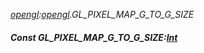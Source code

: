 _[opengl](../../modules/opengl/opengl-module.md):[opengl](../../modules/opengl/opengl-module.md).GL\_PIXEL\_MAP\_G\_TO\_G\_SIZE_
##### Const GL\_PIXEL\_MAP\_G\_TO\_G\_SIZE:[Int](../../modules/wonkey/wonkey-types-int.md)
